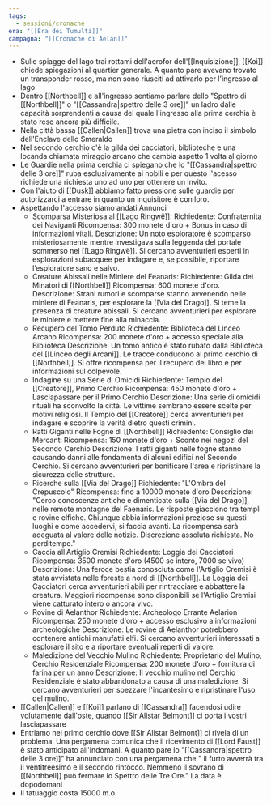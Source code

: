 ```yaml
---
tags:
  - sessioni/cronache
era: "[[Era dei Tumulti]]"
campagna: "[[Cronache di Aelan]]"
---
```


- Sulle spiagge del lago trai rottami dell'aerofor dell'[[Inquisizione]], [[Koi]] chiede spiegazioni al quartier generale. A quanto pare avevano trovato un transponder rosso, ma non sono riusciti ad attivarlo per l'ingresso al lago
- Dentro [[Northbell]] e all'ingresso sentiamo parlare dello "Spettro di [[Northbell]]" o "[[Cassandra|spettro delle 3 ore]]" un ladro dalle capacità sorprendenti a causa del quale l'ingresso alla prima cerchia è stato reso ancora più difficile.
- Nella città bassa [[Callen|Callen]] trova una pietra con inciso il simbolo dell'Enclave dello Smeraldo
- Nel secondo cerchio c'è la gilda dei cacciatori, biblioteche e una locanda chiamata miraggio arcano che cambia aspetto 1 volta al giorno
- Le Guardie nella prima cerchia ci spiegano che lo "[[Cassandra|spettro delle 3 ore]]" ruba esclusivamente ai nobili e per questo l'acesso richiede una richiesta uno ad uno per ottenere un invito. 
- Con l'aiuto di [[Dusk]] abbiamo fatto pressione sulle guardie per autorizzarci a entrare in quanto un inquisitore è con loro.
- Aspettando l'accesso siamo andati Annunci
	- Scomparsa Misteriosa al [[Lago Ringwë]]: Richiedente: Confraternita dei Naviganti Ricompensa: 300 monete d'oro + Bonus in caso di informazioni vitali. Descrizione: Un noto esploratore è scomparso misteriosamente mentre investigava sulla leggenda del portale sommerso nel [[Lago Ringwë]]. Si cercano avventurieri esperti in esplorazioni subacquee per indagare e, se possibile, riportare l’esploratore sano e salvo.
	- Creature Abissali nelle Miniere del Feanaris: Richiedente: Gilda dei Minatori di [[Northbell]]  Ricompensa: 600 monete d'oro. Descrizione: Strani rumori e scomparse stanno avvenendo nelle miniere di Feanaris, per esplorare la [[Via del Drago]]. Si teme la presenza di creature abissali. Si cercano avventurieri per esplorare le miniere e mettere fine alla minaccia.
	- Recupero del Tomo Perduto Richiedente: Biblioteca del Linceo Arcano Ricompensa: 200 monete d'oro + accesso speciale alla Biblioteca  Descrizione: Un tomo antico è stato rubato dalla Biblioteca del [[Linceo degli Arcani]]. Le tracce conducono al primo cerchio di [[Northbell]]. Si offre ricompensa per il recupero del libro e per informazioni sul colpevole.
	- Indagine su una Serie di Omicidi Richiedente: Tempio del [[Creatore]], Primo Cerchio Ricompensa: 450 monete d'oro + Lasciapassare per il Primo Cerchio Descrizione: Una serie di omicidi rituali ha sconvolto la città. Le vittime sembrano essere scelte per motivi religiosi. Il Tempio del [[Creatore]] cerca avventurieri per indagare e scoprire la verità dietro questi crimini.
	- Ratti Giganti nelle Fogne di [[Northbell]] Richiedente: Consiglio dei Mercanti  Ricompensa: 150 monete d'oro + Sconto nei negozi del Secondo Cerchio  Descrizione: I ratti giganti nelle fogne stanno causando danni alle fondamenta di alcuni edifici nel Secondo Cerchio. Si cercano avventurieri per bonificare l'area e ripristinare la sicurezza delle strutture.
	- Ricerche sulla [[Via del Drago]] Richiedente: "L'Ombra del Crepuscolo" Ricompensa: fino a 10000 monete d'oro Descrizione: "Cerco conoscenze antiche e dimenticate sulla [[Via del Drago]], nelle remote montagne del Faenaris. Le risposte giacciono tra templi e rovine elfiche. Chiunque abbia informazioni preziose su questi luoghi e come accedervi, si faccia avanti. La ricompensa sarà adeguata al valore delle notizie. Discrezione assoluta richiesta. No perditempo."
	- Caccia all'Artiglio Cremisi  Richiedente: Loggia dei Cacciatori  Ricompensa: 3500 monete d'oro (4500 se intero, 7000 se vivo)  Descrizione: Una feroce bestia conosciuta come l'Artiglio Cremisi è stata avvistata nelle foreste a nord di [[Northbell]]. La Loggia dei Cacciatori cerca avventurieri abili per rintracciare e abbattere la creatura. Maggiori ricompense sono disponibili se l'Artiglio Cremisi viene catturato intero o ancora vivo.
	- Rovine di Aelanthor Richiedente: Archeologo Errante Aelarion Ricompensa: 250 monete d'oro + accesso esclusivo a informazioni archeologiche  Descrizione: Le rovine di Aelanthor potrebbero contenere antichi manufatti elfi. Si cercano avventurieri interessati a esplorare il sito e a riportare eventuali reperti di valore.
	- Maledizione del Vecchio Mulino Richiedente: Proprietario del Mulino, Cerchio Residenziale Ricompensa: 200 monete d'oro + fornitura di farina per un anno Descrizione: Il vecchio mulino nel Cerchio Residenziale è stato abbandonato a causa di una maledizione. Si cercano avventurieri per spezzare l'incantesimo e ripristinare l'uso del mulino.
- [[Callen|Callen]] e [[Koi]] parlano di [[Cassandra]] facendosi udire volutamente dall'oste, quando [[Sir Alistar Belmont]] ci porta i vostri lasciapassare
- Entriamo nel primo cerchio dove [[Sir Alistar Belmont]] ci rivela di un problema. Una pergamena comunica che il ricevimento di [[Lord Faust]] è statp anticipato all'indomani. A quanto pare lo "[[Cassandra|spettro delle 3 ore]]" ha annunciato con una pergamena che " il furto avverrà tra il ventitreesimo e il secondo rintocco. Nemmeno il sovrano di [[Northbell]] può fermare lo Spettro delle Tre Ore." La data è dopodomani
- Il tatuaggio costa 15000 m.o.

